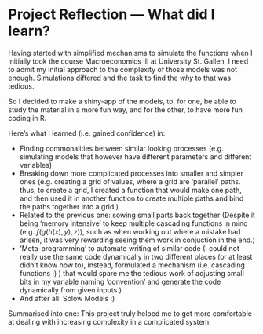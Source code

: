 # Project Reflection — What did I learn?

Having started with simplified mechanisms to simulate the functions when I initially took the course Macroeconomics III at University St. Gallen, I need to admit my initial approach to the complexity of those models was not enough. Simulations differed and the task to find the *why* to that was tedious.

So I decided to make a shiny-app of the models, to, for one, be able to study the material in a more fun way, and for the other, to have more fun coding in R.

Here’s what I learned (i.e. gained confidence) in:

- Finding commonalities between similar looking processes
  (e.g. simulating models that however have different parameters and different variables)
- Breaking down more complicated processes into smaller and simpler ones
  (e.g. creating a grid of values, where a grid are ‘parallel’ paths.  thus, to create a grid, I created a function that would make one path, and then used it in another function to create multiple paths and bind the paths together into a grid.)
- Related to the previous one: sowing small parts back together
  (Despite it being ‘memory intensive’ to keep multiple cascading functions in mind (e.g. $f(g(h(x), y), z)$), such as when working out where a mistake had arisen, it was very rewarding seeing them work in conjuction in the end.)
- ‘Meta-programming’ to automate writing of similar code
  (I could not really use the same code dynamically in two different places (or at least didn’t know how to), instead, formulated a mechanism (i.e. cascading functions :) ) that would spare me the tedious work of adjusting small bits in my variable naming ‘convention’ and generate the code dynamically from given inputs.)
- And after all: Solow Models :)

Summarised into one: This project truly helped me to get more comfortable at dealing with increasing complexity in a complicated system.